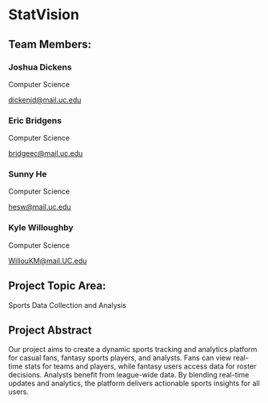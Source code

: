 # StatVision

## Team Members:

### Joshua Dickens 

Computer Science

dickenjd@mail.uc.edu

### Eric Bridgens

Computer Science

bridgeec@mail.uc.edu

### Sunny He

Computer Science

hesw@mail.uc.edu

### Kyle Willoughby

Computer Science

WillouKM@mail.UC.edu

## Project Topic Area:

Sports Data Collection and Analysis

## Project Abstract

Our project aims to create a dynamic sports tracking and analytics platform for casual fans, fantasy sports players, and analysts. Fans can view real-time stats for teams and players, while fantasy users access data for roster decisions. Analysts benefit from league-wide data. By blending real-time updates and analytics, the platform delivers actionable sports insights for all users. 

